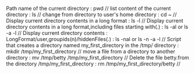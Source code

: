 Path name of the current directory : pwd //
list content of the current directory : ls //
change from directory to user's home directory : cd ~ //
Display current directory contents in a long format : ls -l //
Display current directory contents in a long format,including files starting with(.) : ls -al or ls -a -l //
Display current directory contents : LongFormat/user,groupids(n)/hiddenFiles(.) : ls -nal or ls -n -a -l //
Script that creates a directory named my_first_directory in the /tmp/ directory : mkdir /tmp/my_first_directory //
move a file from a directory to another directory : mv /tmp/betty /tmp/my_first_directory //
Delete the file betty.from the directory /tmp/my_first_directory : rm /tmp/my_first_directory/betty //




